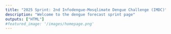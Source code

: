 ```yaml
---
title: "2025 Sprint: 2nd Infodengue-Mosqlimate Dengue Challenge (IMDC)"
description: "Welcome to the dengue forecast sprint page"
outputs: ["HTML"]
#featured_image: '/images/homepage.png'
---
```

